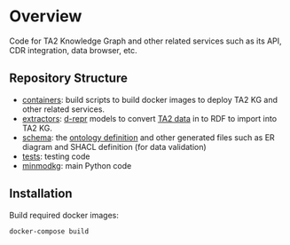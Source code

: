 # Overview

Code for TA2 Knowledge Graph and other related services such as its API, CDR integration, data browser, etc.

## Repository Structure

- [containers](/containers): build scripts to build docker images to deploy TA2 KG and other related services.
- [extractors](/extractors): [d-repr](https://github.com/usc-isi-i2/d-repr) models to convert [TA2 data](https://github.com/DARPA-CRITICALMAAS/ta2-minmod-data/) in to RDF to import into TA2 KG.
- [schema](/schema): the [ontology definition](/schema/ontology.ttl) and other generated files such as ER diagram and SHACL definition (for data validation)
- [tests](/tests): testing code
- [minmodkg](/minmodkg): main Python code

## Installation

Build required docker images:

`docker-compose build`

